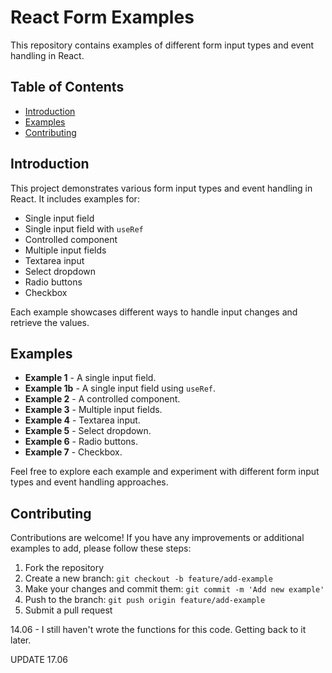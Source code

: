 # React Form Examples

This repository contains examples of different form input types and event handling in React.

## Table of Contents

- [Introduction](#introduction)
- [Examples](#examples)
- [Contributing](#contributing)

## Introduction

This project demonstrates various form input types and event handling in React. It includes examples for:

- Single input field
- Single input field with `useRef`
- Controlled component
- Multiple input fields
- Textarea input
- Select dropdown
- Radio buttons
- Checkbox

Each example showcases different ways to handle input changes and retrieve the values.

## Examples

- **Example 1** - A single input field.
- **Example 1b** - A single input field using `useRef`.
- **Example 2** - A controlled component.
- **Example 3** - Multiple input fields.
- **Example 4** - Textarea input.
- **Example 5** - Select dropdown.
- **Example 6** - Radio buttons.
- **Example 7** - Checkbox.

Feel free to explore each example and experiment with different form input types and event handling approaches.

## Contributing

Contributions are welcome! If you have any improvements or additional examples to add, please follow these steps:

1. Fork the repository
2. Create a new branch: `git checkout -b feature/add-example`
3. Make your changes and commit them: `git commit -m 'Add new example'`
4. Push to the branch: `git push origin feature/add-example`
5. Submit a pull request

14.06 - I still haven't wrote the functions for this code. Getting back to it later.

UPDATE 17.06
